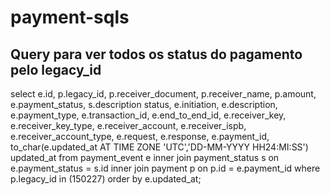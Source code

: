 # payment-sqls

 
## Query para ver todos os status do pagamento pelo legacy_id

select e.id, p.legacy_id, p.receiver_document, p.receiver_name, p.amount, e.payment_status, s.description status,
e.initiation, e.description, e.payment_type, e.transaction_id, e.end_to_end_id,
       e.receiver_key, e.receiver_key_type, e.receiver_account, e.receiver_ispb, e.receiver_account_type,
       e.request, e.response, e.payment_id, to_char(e.updated_at AT TIME ZONE 'UTC','DD-MM-YYYY HH24:MI:SS') updated_at
  from payment_event e
inner join payment_status s on e.payment_status = s.id
inner join payment p on p.id = e.payment_id
where p.legacy_id in (150227)
order by e.updated_at;
